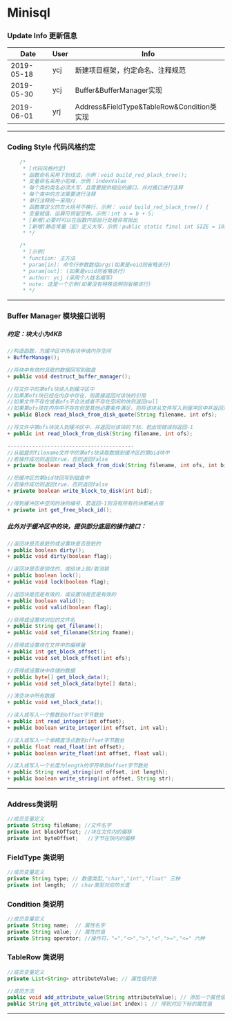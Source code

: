 # Minisql

### Update Info 更新信息

| Date       | User | Info                             |
| ---------- | ---- | -------------------------------- |
| 2019-05-18 | ycj  | 新建项目框架，约定命名、注释规范 |
| 2019-05-30 | ycj  | Buffer&BufferManager实现|
| 2019-06-01 | yrj  | Address&FieldType&TableRow&Condition类实现|

------------------------------

### Coding Style 代码风格约定

```java
	/*
     * [代码风格约定]
     * 函数命名采用下划线法，示例：void build_red_black_tree();
     * 变量命名采用小驼峰，示例：indexValue
     * 每个类的类名必须大写，且需要提供相应的接口，并对接口进行注释
     * 每个类中的方法需要进行注释
     * 单行注释统一采用//
     * 函数类定义的左大括号不换行，示例： void build_red_black_tree() {
     * 变量赋值、运算符预留空格，示例：int a = b + 5;
     * [新增]必要时可以在函数内部自行处理异常抛出
     * [新增]静态常量（宏）定义大写，示例：public static final int SIZE = 1024;
     * */

	/*
     * [示例]
     * function: 主方法
     * param[in]: 命令行参数数组args(如果是void则省略该行)
     * param[out]: (如果是void则省略该行)
     * author: ycj (采用个人姓名缩写)
     * note: 这是一个示例(如果没有特殊说明则省略该行)
     * */
```

---

### Buffer Manager 模块接口说明

##### 约定：块大小为4KB

```java
//构造函数，为缓冲区中所有块申请内存空间
+ BufferManage();

//将块中有效的且脏的数据回写到磁盘
+ public void destruct_buffer_manager();

//将文件中的第ofs块读入到缓冲区中
//如果第ofs块已经在内存中存在，则直接返回对该块的引用
//如果文件不存在或者ofs不合法或者不存在空闲的块则返回null
//如果第ofs块在内存中不存在但是其他必要条件满足，则将该块从文件写入到缓冲区中并返回对该块的引用
+ public Block read_block_from_disk_quote(String filename, int ofs);

//将文件中第ofs块读入到缓冲区中，并返回对该块的下标，若出现错误则返回-1
+ public int read_block_from_disk(String filename, int ofs);

-----------------------------------------
//从磁盘的filename文件中的第ofs块读取数据到缓冲区的第bid块中
//若操作成功则返回true，否则返回false
+ private boolean read_block_from_disk(String filename, int ofs, int bid);

//把缓冲区的第bid块回写到磁盘中
//若操作成功则返回true，否则返回false
+ private boolean write_block_to_disk(int bid);

//得到缓冲区中空闲的块的编号，若返回-1则没有所有的块都被占用
+ private int get_free_block_id();
```

##### 此外对于缓冲区中的块，提供部分底层的操作接口：

```java
//返回块是否是脏的或设置块是否是脏的
+ public boolean dirty();
+ public void dirty(boolean flag);

//返回块是否是锁住的，或给块上锁/取消锁
+ public boolean lock();
+ public void lock(boolean flag);

//返回块是否是有效的，或设置块是否是有效的
+ public boolean valid();
+ public void valid(boolean flag);

//获得或设置块对应的文件名
+ public String get_filename();
+ public void set_filename(String fname);

//获得或设置块在文件中的偏移量
+ public int get_block_offset();
+ public void set_block_offset(int ofs);

//获得或设置块中存储的数据
+ public byte[] get_block_data();
+ public void set_block_data(byte[] data);

//清空块中所有数据
+ public void set_block_data();

//读入或写入一个整数到offset字节数处
+ public int read_integer(int offset);
+ public boolean write_integer(int offset, int val);

//读入或写入一个单精度浮点数到offset字节数处
+ public float read_float(int offset);
+ public boolean write_float(int offset, float val);

//读入或写入一个长度为length的字符串到offset字节数处
+ public String read_string(int offset, int length);
+ public boolean write_string(int offset, String str);
```

-----------------------
### Address类说明
```java
//成员变量定义
private String fileName; //文件名字
private int blockOffset; //块在文件内的偏移
private int byteOffset;   //字节在快内的偏移
```

### FieldType 类说明
```java
//成员变量定义
private String type; // 数值类型,"char","int","float" 三种
private int length;  // char类型对应的长度
```

### Condition 类说明
```java
//成员变量定义
private String name;  // 属性名字
private String value; // 属性的值
private String operator; //操作符，"=","<>",">","<",">=","<=" 六种
```

### TableRow 类说明
```java
//成员变量定义
private List<String> attributeValue; // 属性值列表

//成员方法
public void add_attribute_value(String attributeValue); // 添加一个属性值
public String get_attribute_value(int index)； // 得到对应下标的属性值
```


-----------------------

